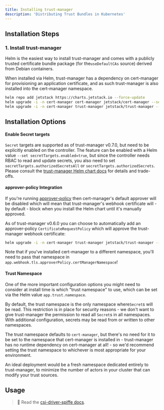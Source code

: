 ```yaml
---
title: Installing trust-manager
description: 'Distributing Trust Bundles in Kubernetes'
---
```


## Installation Steps

### 1. Install trust-manager

Helm is the easiest way to install trust-manager and comes with a publicly trusted certificate bundle package
(for the`useDefaultCAs` source) derived from Debian containers.

When installed via Helm, trust-manager has a dependency on cert-manager for provisioning an application certificate,
and as such trust-manager is also installed into the cert-manager namespace.

```bash
helm repo add jetstack https://charts.jetstack.io --force-update
helm upgrade -i -n cert-manager cert-manager jetstack/cert-manager --set installCRDs=true --wait --create-namespace
helm upgrade -i -n cert-manager trust-manager jetstack/trust-manager --wait
```

## Installation Options

#### Enable Secret targets

`Secret` targets are supported as of trust-manager v0.7.0, but need to be explicitly enabled on the controller.
The feature can be enabled with a Helm value `--set secretTargets.enabled=true`, but since the controller needs
RBAC to read and update secrets, you also need to set `secretTargets.authorizedSecretsAll` or `secretTargets.authorizedSecrets`.
Please consult the
[trust-manager Helm chart docs](https://github.com/cert-manager/trust-manager/blob/main/deploy/charts/trust-manager/README.md#values)
for details and trade-offs.

#### approver-policy Integration

If you're running [approver-policy](../../policy/approval/approver-policy/README.md) then cert-manager's default approver will be disabled which will mean that
trust-manager's webhook certificate will - by default - block when you install the Helm chart until it's manually approved.

As of trust-manager v0.6.0 you can choose to automatically add an approver-policy `CertificateRequestPolicy` which
will approve the trust-manager webhook certificate:

```bash
helm upgrade -i -n cert-manager trust-manager jetstack/trust-manager --set app.webhook.tls.approverPolicy.enabled=true --set app.webhook.tls.approverPolicy.certManagerNamespace=cert-manager --wait
```

Note that if you've installed cert-manager to a different namespace, you'll need to pass that namespace in `app.webhook.tls.approverPolicy.certManagerNamespace`!

#### Trust Namespace

One of the more important configuration options you might need to consider at install time is which "trust namespace" to use,
which can be set via the Helm value `app.trust.namespace`.

By default, the trust namespace is the only namespace where`Secret`s will be read. This restriction is in place
for security reasons - we don't want to give trust-manager the permission to read all `Secret`s in all namespaces. With additional configuration, secrets may be read from or written to other namespaces.

The trust namespace defaults to `cert-manager`, but there's no need for it to be set to the namespace that cert-manager
is installed in - trust-manager has no runtime dependency on cert-manager at all! - so we'd recommend setting the trust
namespace to whichever is most appropriate for your environment.

An ideal deployment would be a fresh namespace dedicated entirely to trust-manager, to minimize the number of actors in your
cluster that can modify your trust sources.

## Usage

> 📖 Read the [csi-driver-spiffe docs](./README.md).
